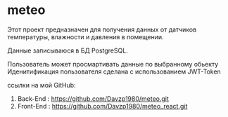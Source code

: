 # meteo

Этот проект предназначен для получения данных от 
датчиков температуры, влажности и давления в помещении.

Данные записываюся в БД PostgreSQL.

Пользователь может просмартивать данные по выбранному обьекту 
Иденитификация пользователя сделана с использованием JWT-Token

ссылки на мой GitHub:
1) Back-End : https://github.com/Davzp1980/meteo.git
2) Front-End : https://github.com/Davzp1980/meteo_react.git
